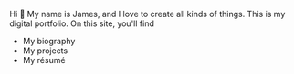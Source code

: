 Hi 👋 My name is James, and I love to create all kinds of things. This is my digital portfolio.
On this site, you'll find
* My biography
* My projects
* My résumé